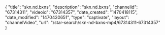 {
    "title": "skn.nd.bxns",
    "description": "skn.nd.bxns",
    "channelid": "67314311",
    "videoid": "67314357",
    "date_created": "1470418115",
    "date_modified": "1470420651",
    "type": "captivate",
    "layout": "channelVideo",
    "url": "\/star-search\/skn-nd-bxns-mp4\/67314311-67314357"
}